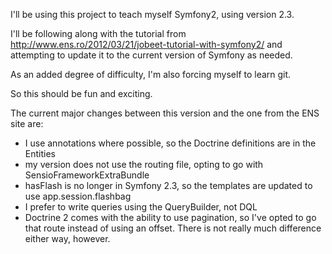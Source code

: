 I'll be using this project to teach myself Symfony2, using version 2.3.

I'll be following along with the tutorial from http://www.ens.ro/2012/03/21/jobeet-tutorial-with-symfony2/
and attempting to update it to the current version of Symfony as needed.

As an added degree of difficulty, I'm also forcing myself to learn git.

So this should be fun and exciting.

The current major changes between this version and the one from the ENS site are:
* I use annotations where possible, so the Doctrine definitions are in the Entities
* my version does not use the routing file, opting to go with SensioFrameworkExtraBundle
* hasFlash is no longer in Symfony 2.3, so the templates are updated to use app.session.flashbag
* I prefer to write queries using the QueryBuilder, not DQL
* Doctrine 2 comes with the ability to use pagination, so I've opted to go that route instead of using an offset. There is not really much difference either way, however.
